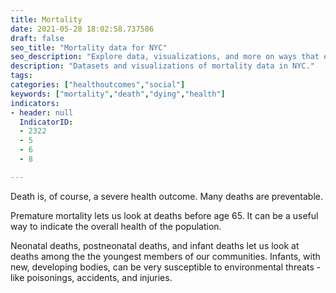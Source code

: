 ```yaml
---
title: Mortality
date: 2021-05-28 18:02:58.737586
draft: false
seo_title: "Mortality data for NYC"
seo_description: "Explore data, visualizations, and more on ways that environments shape health in New York City's neighborhoods."
description: "Datasets and visualizations of mortality data in NYC."
tags: 
categories: ["healthoutcomes","social"]
keywords: ["mortality","death","dying","health"]
indicators:
- header: null
  IndicatorID:
  - 2322
  - 5
  - 6
  - 8

---
```


Death is, of course, a severe health outcome. Many deaths are preventable.

Premature mortality lets us look at deaths before age 65. It can be a useful way to indicate the overall health of the population.

Neonatal deaths, postneonatal deaths, and infant deaths let us look at deaths among the the youngest members of our communities. Infants, with new, developing bodies, can be very susceptible to environmental threats - like poisonings, accidents, and injuries. 




